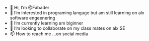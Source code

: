 - 👋 Hi, I’m @Fabader
- 👀 I’m interested in programing languge but am still learning on alx software engeenering
- 🌱 I’m currently learning am biginner
- 💞️ I’m looking to collaborate on my class mates on alx SE
- 📫 How to reach me ...on social media

<!---
Fabader/Fabader is a ✨ special ✨ repository because its `README.md` (this file) appears on your GitHub profile.
You can click the Preview link to take a look at your changes.
--->
